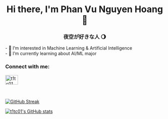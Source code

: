 <h1 align="center">Hi there, I'm Phan Vu Nguyen Hoang 👋</h1>
<h3 align="center">夜空が好きな人 🌖</h3>
- 👀 I’m interested in Machine Learning & Artificial Intelligence <br>
- 🌱 I’m currently learning about AI/ML major

<h3 align="left">Connect with me:</h3>
<p align="left">
<a href="https://www.linkedin.com/in/t1tc01/" target="blank"><img align="center" src="https://raw.githubusercontent.com/rahuldkjain/github-profile-readme-generator/master/src/images/icons/Social/linked-in-alt.svg" alt="t1tc01" height="30" width="40" /></a>
</p><br>

[![GitHub Streak](https://github-readme-streak-stats.herokuapp.com?user=t1tc01)](https://git.io/streak-stats) <br>

[![t1tc01's GitHub stats](https://github-readme-stats.vercel.app/api?username=t1tc01&show_icons=true)](https://github.com/anuraghazra/github-readme-stats)


